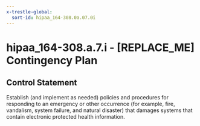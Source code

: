 ```yaml
---
x-trestle-global:
  sort-id: hipaa_164-308.0a.07.0i
---
```


# hipaa_164-308.a.7.i - \[REPLACE_ME\] Contingency Plan

## Control Statement

Establish (and implement as needed) policies and procedures for responding to an emergency or other
occurrence (for example, fire, vandalism, system failure, and natural disaster) that damages systems that
contain electronic protected health information.
